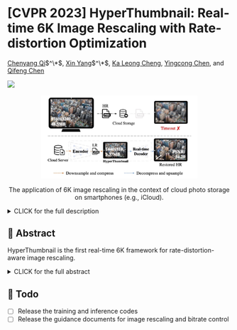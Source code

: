 # [CVPR 2023] HyperThumbnail: Real-time 6K Image Rescaling with Rate-distortion Optimization

[Chenyang Qi](https://chenyangqiqi.github.io/)$^\*$, [Xin Yang](https://www.linkedin.com/in/abnervictor/)$^\*$, [Ka Leong Cheng](https://felixcheng97.github.io/), [Yingcong Chen](https://www.yingcong.me), and [Qifeng Chen](https://cqf.io)

<a href='https://arxiv.org/abs/2304.01064'><img src='https://img.shields.io/badge/ArXiv-2304.01064-red'></a> 


<div align=center>
<img src="task_overview.jpg" width="70%"/>  
  
The application of 6K image rescaling in the context of cloud photo storage on smartphones (e.g., iCloud). 
</div>

<details><summary>CLICK for the full description</summary>

> As more high-resolution (HR) images are uploaded to cloud storage nowadays, challenges are brought to cloud service providers (CSPs) in fulfilling latency-sensitive image reading requests (e.g., zoom-in) through the internet. To facilitate faster transmission and high-quality visual content, our HyperThumbnail framework helps CSPs to encode an HR image into an LR JPEG thumbnail, which users could cache locally. When the internet is unstable or unavailable, our method can still reconstruct a high-fidelity HR image from the JPEG thumbnail in real time.
</details>



## 🎏 Abstract

HyperThumbnail is the first real-time 6K framework for rate-distortion-aware image rescaling.
<details><summary>CLICK for the full abstract</summary>


> Contemporary image rescaling aims at embedding a high-resolution (HR) image into a low-resolution (LR) thumbnail image that contains embedded information for HR image reconstruction. Unlike traditional image super-resolution, this enables high-fidelity HR image restoration faithful to the original one, given the embedded information in the LR thumbnail. However, state-of-the-art image rescaling methods do not optimize the LR image file size for efficient sharing and fall short of real-time performance for ultra-high-resolution (\eg, 6K) image reconstruction.
To address these two challenges, we propose a novel framework (HyperThumbnail) for real-time 6K rate-distortion-aware image rescaling. 
Our framework first embeds an HR image into a JPEG LR thumbnail by an encoder with our proposed quantization prediction module, which minimizes the file size of the embedding LR JPEG thumbnail while maximizing HR reconstruction quality. Then, an efficient frequency-aware decoder reconstructs a high-fidelity HR image from the LR one in real time. Extensive experiments demonstrate that our framework outperforms previous image rescaling baselines in rate-distortion performance and can perform 6K image reconstruction in real time.
</details>


## 🚧 Todo

- [ ] Release the training and inference codes
- [ ] Release the guidance documents for image rescaling and bitrate control
